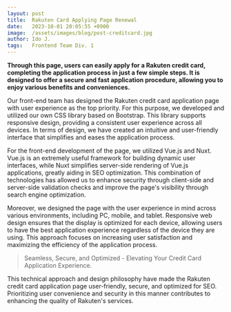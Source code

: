 ```yaml
---
layout: post
title:  Rakuten Card Applying Page Renewal
date:   2023-10-01 20:05:55 +0900
image:  /assets/images/blog/post-creditcard.jpg
author: Ido J.
tags:   Frontend Team Div. 1
---
```


**Through this page, users can easily apply for a Rakuten credit card, completing the application process in just a few simple steps. It is designed to offer a secure and fast application procedure, allowing you to enjoy various benefits and conveniences.**

Our front-end team has designed the Rakuten credit card application page with user experience as the top priority. For this purpose, we developed and utilized our own CSS library based on Bootstrap. This library supports responsive design, providing a consistent user experience across all devices. In terms of design, we have created an intuitive and user-friendly interface that simplifies and eases the application process.

For the front-end development of the page, we utilized Vue.js and Nuxt. Vue.js is an extremely useful framework for building dynamic user interfaces, while Nuxt simplifies server-side rendering of Vue.js applications, greatly aiding in SEO optimization. This combination of technologies has allowed us to enhance security through client-side and server-side validation checks and improve the page's visibility through search engine optimization.

Moreover, we designed the page with the user experience in mind across various environments, including PC, mobile, and tablet. Responsive web design ensures that the display is optimized for each device, allowing users to have the best application experience regardless of the device they are using. This approach focuses on increasing user satisfaction and maximizing the efficiency of the application process.

> Seamless, Secure, and Optimized - Elevating Your Credit Card Application Experience.

This technical approach and design philosophy have made the Rakuten credit card application page user-friendly, secure, and optimized for SEO. Prioritizing user convenience and security in this manner contributes to enhancing the quality of Rakuten's services.
